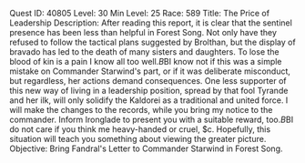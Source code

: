 Quest ID: 40805
Level: 30
Min Level: 25
Race: 589
Title: The Price of Leadership
Description: After reading this report, it is clear that the sentinel presence has been less than helpful in Forest Song. Not only have they refused to follow the tactical plans suggested by Brolthan, but the display of bravado has led to the death of many sisters and daughters. To lose the blood of kin is a pain I know all too well.$B$BI know not if this was a simple mistake on Commander Starwind's part, or if it was deliberate misconduct, but regardless, her actions demand consequences. One less supporter of this new way of living in a leadership position, spread by that fool Tyrande and her ilk, will only solidify the Kaldorei as a traditional and united force. I will make the changes to the records, while you bring my notice to the commander. Inform Ironglade to present you with a suitable reward, too.$B$BI do not care if you think me heavy-handed or cruel, $c. Hopefully, this situation will teach you something about viewing the greater picture.
Objective: Bring Fandral's Letter to Commander Starwind in Forest Song.
